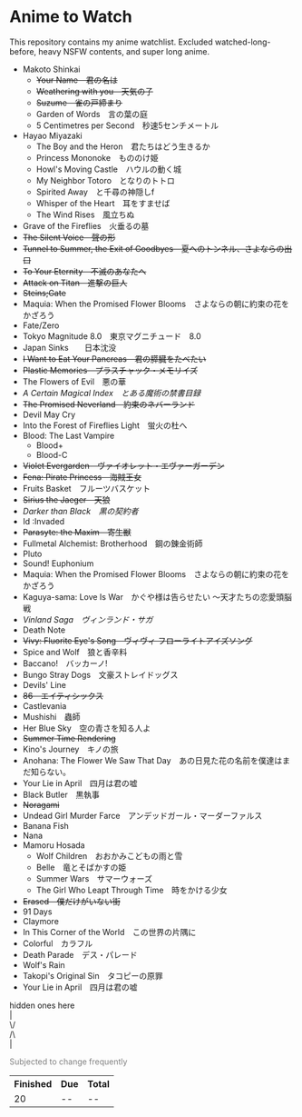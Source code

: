 # Anime to Watch
<p>This repository contains my anime watchlist. Excluded watched-long-before, heavy NSFW contents, and super long anime. <p>

- Makoto Shinkai
  - ~~Your Name　君の名は~~
  - ~~Weathering with you　天気の子~~
  - ~~Suzume　雀の戸締まり~~
  - Garden of Words　言の葉の庭
  - 5 Centimetres per Second　秒速5センチメートル
- Hayao Miyazaki
  - The Boy and the Heron　君たちはどう生きるか
  - Princess Mononoke　もののけ姫
  - Howl's Moving Castle　ハウルの動く城
  - My Neighbor Totoro　となりのトトロ
  - Spirited Away　と千尋の神隠しf
  - Whisper of the Heart　耳をすませば
  - The Wind Rises　風立ちぬ
- Grave of the Fireflies　火垂るの墓
- ~~The Silent Voice　聲の形~~
- ~~Tunnel to Summer, the Exit of Goodbyes　夏へのトンネル、さよならの出口~~
- ~~To Your Eternity　不滅のあなたへ~~
- ~~Attack on Titan　進撃の巨人~~
- ~~Steins;Gate~~
- Maquia: When the Promised Flower Blooms　さよならの朝に約束の花をかざろう
- Fate/Zero
- Tokyo Magnitude 8.0　東京マグニチュード　8.0
- Japan Sinks　　日本沈没
- ~~I Want to Eat Your Pancreas　君の膵臓をたべたい~~
- ~~Plastic Memories　プラスチャック・メモリイズ~~
- The Flowers of Evil　悪の華
- *A Certain Magical Index　とある魔術の禁書目録*
- ~~The Promised Neverland　約束のネバーランド~~
- Devil May Cry
- Into the Forest of Fireflies Light　蛍火の杜へ
- Blood: The Last Vampire
  - Blood+
  - Blood-C
- ~~Violet Evergarden　ヴァイオレット・エヴァーガーデン~~
- ~~Fena: Pirate Princess　海賊王女~~
- Fruits Basket　フルーツバスケット
- ~~Sirius the Jaeger　天狼~~
- *Darker than Black　黒の契約者*
- Id :Invaded
- ~~Parasyte: the Maxim　寄生獣~~
- Fullmetal Alchemist: Brotherhood　鋼の錬金術師
- Pluto
- Sound! Euphonium
- Maquia: When the Promised Flower Blooms　さよならの朝に約束の花をかざろう
- Kaguya-sama: Love Is War　かぐや様は告らせたい ～天才たちの恋愛頭脳戦
- *Vinland Saga　ヴィンランド・サガ*
- Death Note
- ~~Vivy: Fluorite Eye's Song　ヴィヴィ フローライトアイズソング~~
- Spice and Wolf　狼と香辛料
- Baccano!　バッカーノ!
- Bungo Stray Dogs　文豪ストレイドッグス
- Devils' Line
- ~~86　エイティシックス~~ 
- Castlevania
- Mushishi　蟲師
- Her Blue Sky　空の青さを知る人よ
- ~~Summer Time Rendering~~
- Kino's Journey　キノの旅
- Anohana: The Flower We Saw That Day　あの日見た花の名前を僕達はまだ知らない。
- Your Lie in April　四月は君の嘘
- Black Butler　黒執事
- ~~Noragami~~
- Undead Girl Murder Farce　アンデッドガール・マーダーファルス
- Banana Fish
- Nana
- Mamoru Hosada
  - Wolf Children　おおかみこどもの雨と雪
  - Belle　竜とそばかすの姫
  - Summer Wars　サマーウォーズ
  - The Girl Who Leapt Through Time　時をかける少女
- ~~Erased　僕だけがいない街~~
- 91 Days
- Claymore
- In This Corner of the World　この世界の片隅に
- Colorful　カラフル
- Death Parade　デス・パレード
- Wolf's Rain
- Takopi's Original Sin　タコピーの原罪
- Your Lie in April　四月は君の嘘

<p>hidden ones here <br>
|<br>
\/<br>
<!--Coppelion　コッペリオン-->
<!--The Summer Hikaru Died　光が死んだ夏-->
<!--Seraph of the End　終わりのセラフ-->
<!--Hori san to Miyamura kun　堀さんと宮村くん-->
<!--Angel Beats!-->
<!--The Duke of Death and His Maid　死神坊ちゃんと黒メイド-->
<!--Made in Abyss　メイドインアビス-->
<!--Clannad-->
<!--Neon Genesis Evangelion-->
<!--Code Geass-->
<!--Ranking of Kings-->
<!--Texhnolyze-->
<!--From the New World　新世界より-->
/\<br>
|
<p>
<font color="grey">Subjected to change frequently</font> 


<table>
  <tr><th>Finished</th><th>Due</th><th>Total</th><tr>
  <tr><td>20</td><td>--</td><td>--</td></tr>
</table>
